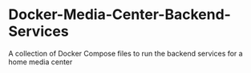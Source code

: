 # Docker-Media-Center-Backend-Services

A collection of Docker Compose files to run the backend services for a home media center
